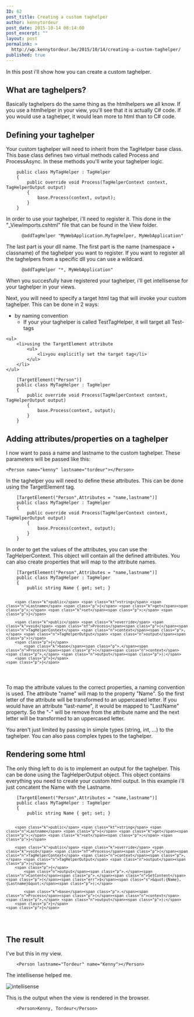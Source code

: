 ```yaml
---
ID: 62
post_title: Creating a custom taghelper
author: kennytordeur
post_date: 2015-10-14 08:14:00
post_excerpt: ""
layout: post
permalink: >
  http://wp.kennytordeur.be/2015/10/14/creating-a-custom-taghelper/
published: true
---
```

In this post i&#39;ll show how you can create a custom taghelper.

<h2>What are taghelpers?</h2>

Basically taghelpers do the same thing as the htmlhelpers we all know. If you use a htmlhelper in your view, you&#39;ll see that it is actually C# code. If you would use a taghelper, it would lean more to html than to C# code.

<h2>Defining your taghelper</h2>

Your custom taghelper will need to inherit from the TagHelper base class. This base class defines two virtual methods called Process and ProcessAsync. In these methods you&#39;ll write your taghelper logic.

<div class="highlight"><pre><code class="language-csharp" data-lang="csharp">    <span class="k">public</span> <span class="k">class</span> <span class="nc">MyTagHelper</span> <span class="p">:</span> <span class="n">TagHelper</span>
    <span class="p">{</span>
        <span class="k">public</span> <span class="k">override</span> <span class="k">void</span> <span class="nf">Process</span><span class="p">(</span><span class="n">TagHelperContext</span> <span class="n">context</span><span class="p">,</span> <span class="n">TagHelperOutput</span> <span class="n">output</span><span class="p">)</span>
        <span class="p">{</span>
            <span class="k">base</span><span class="p">.</span><span class="n">Process</span><span class="p">(</span><span class="n">context</span><span class="p">,</span> <span class="n">output</span><span class="p">);</span>
        <span class="p">}</span>
    <span class="p">}</span>
</code></pre></div>

In order to use your taghelper, i&#39;ll need to register it. This done in the &quot;_ViewImports.cshtml&quot; file that can be found in the View folder.

<div class="highlight"><pre><code class="language-csharp" data-lang="csharp">      <span class="n">@addTagHelper</span> <span class="s">&quot;MyWebApplication.MyTagHelper, MyWebApplication&quot;</span>
</code></pre></div>

The last part is your dll name. The first part is the name (namespace + classname) of the taghelper you want to register. If you want to register all the taghelpers from a specific dll you can use a wildcard.

<div class="highlight"><pre><code class="language-csharp" data-lang="csharp">      <span class="n">@addTagHelper</span> <span class="s">&quot;*, MyWebApplication&quot;</span>
</code></pre></div>

When you succesfully have registered your taghelper, i&#39;ll get intellisense for your taghelper in your views.

Next, you will need to specify a target html tag that will invoke your custom taghelper. This can be done in 2 ways:

<ul>
        <li>by naming convention
            <ul>
                <li> If your your taghelper is called TestTagHelper, it will target all Test-tags</li>
            </ul>
        </li>
    </ul>

<pre><code>&lt;ul&gt;
    &lt;li&gt;using the TargetElement attribute
        &lt;ul&gt;
            &lt;li&gt;you explicitly set the target tag&lt;/li&gt;
        &lt;/ul&gt;
    &lt;/li&gt;
&lt;/ul&gt;
</code></pre>

<div class="highlight"><pre><code class="language-csharp" data-lang="csharp"><span class="na">    [TargetElement(&quot;Person&quot;)]</span>
    <span class="k">public</span> <span class="k">class</span> <span class="nc">MyTagHelper</span> <span class="p">:</span> <span class="n">TagHelper</span>
    <span class="p">{</span>        
        <span class="k">public</span> <span class="k">override</span> <span class="k">void</span> <span class="nf">Process</span><span class="p">(</span><span class="n">TagHelperContext</span> <span class="n">context</span><span class="p">,</span> <span class="n">TagHelperOutput</span> <span class="n">output</span><span class="p">)</span>
        <span class="p">{</span>
            <span class="k">base</span><span class="p">.</span><span class="n">Process</span><span class="p">(</span><span class="n">context</span><span class="p">,</span> <span class="n">output</span><span class="p">);</span>
        <span class="p">}</span>
    <span class="p">}</span>
</code></pre></div>

<h2>Adding attributes/properties on a taghelper</h2>

I now want to pass a name and lastname to the custom taghelper. These parameters will be passed like this:

<div class="highlight"><pre><code class="language-html" data-lang="html"><span class="nt">&lt;Person</span> <span class="na">name=</span><span class="s">&quot;kenny&quot;</span> <span class="na">lastname=</span><span class="s">&quot;tordeur&quot;</span><span class="nt">&gt;&lt;/Person&gt;</span>
</code></pre></div>

In the taghelper you will need to define these attributes. This can be done using the TargetElement tag.

<div class="highlight"><pre><code class="language-csharp" data-lang="csharp"><span class="na">    [TargetElement(&quot;Person&quot;,Attributes = &quot;name,lastname&quot;)]</span>
    <span class="k">public</span> <span class="k">class</span> <span class="nc">MyTagHelper</span> <span class="p">:</span> <span class="n">TagHelper</span>
    <span class="p">{</span>        
        <span class="k">public</span> <span class="k">override</span> <span class="k">void</span> <span class="nf">Process</span><span class="p">(</span><span class="n">TagHelperContext</span> <span class="n">context</span><span class="p">,</span> <span class="n">TagHelperOutput</span> <span class="n">output</span><span class="p">)</span>
        <span class="p">{</span>
            <span class="k">base</span><span class="p">.</span><span class="n">Process</span><span class="p">(</span><span class="n">context</span><span class="p">,</span> <span class="n">output</span><span class="p">);</span>
        <span class="p">}</span>
    <span class="p">}</span>
</code></pre></div>

In order to get the values of the attributes, you can use the TagHelperContext. This object will contain all the defined attributes. You can also create properties that will map to the attribute names.

<div class="highlight"><pre><code class="language-csharp" data-lang="csharp"><span class="na">    [TargetElement(&quot;Person&quot;,Attributes = &quot;name,lastname&quot;)]</span>
    <span class="k">public</span> <span class="k">class</span> <span class="nc">MyTagHelper</span> <span class="p">:</span> <span class="n">TagHelper</span>
    <span class="p">{</span>
        <span class="k">public</span> <span class="kt">string</span> <span class="n">Name</span> <span class="p">{</span> <span class="k">get</span><span class="p">;</span> <span class="k">set</span><span class="p">;</span> <span class="p">}</span>

        <span class="k">public</span> <span class="kt">string</span> <span class="n">Lastname</span> <span class="p">{</span> <span class="k">get</span><span class="p">;</span> <span class="k">set</span><span class="p">;</span> <span class="p">}</span>

        <span class="k">public</span> <span class="k">override</span> <span class="k">void</span> <span class="nf">Process</span><span class="p">(</span><span class="n">TagHelperContext</span> <span class="n">context</span><span class="p">,</span> <span class="n">TagHelperOutput</span> <span class="n">output</span><span class="p">)</span>
        <span class="p">{</span>
            <span class="k">base</span><span class="p">.</span><span class="n">Process</span><span class="p">(</span><span class="n">context</span><span class="p">,</span> <span class="n">output</span><span class="p">);</span>
        <span class="p">}</span>
    <span class="p">}</span>
</code></pre></div>

To map the attribute values to the correct properties, a naming convention is used. The attribute &quot;name&quot; will map to the property &quot;Name&quot;. So the first letter of the attribute will be transformed to an uppercased letter. If you would have an attribute &quot;last-name&quot;, it would be mapped to &quot;LastName&quot; property. So the &quot;-&quot; will be remove from the attribute name and the next letter will be transformed to an uppercased letter.

You aren&#39;t just limited by passing in simple types (string, int, ...) to the taghelper. You can also pass complex types to the taghelper.

<h2>Rendering some html</h2>

The only thing left to do is to implement an output for the taghelper. This can be done using the TagHelperOutput object. This object contains everything you need to create your custom html output. In this example i&#39;ll just concatent the Name with the Lastname.

<div class="highlight"><pre><code class="language-csharp" data-lang="csharp"><span class="na">    [TargetElement(&quot;Person&quot;,Attributes = &quot;name,lastname&quot;)]</span>
    <span class="k">public</span> <span class="k">class</span> <span class="nc">MyTagHelper</span> <span class="p">:</span> <span class="n">TagHelper</span>
    <span class="p">{</span>
        <span class="k">public</span> <span class="kt">string</span> <span class="n">Name</span> <span class="p">{</span> <span class="k">get</span><span class="p">;</span> <span class="k">set</span><span class="p">;</span> <span class="p">}</span>

        <span class="k">public</span> <span class="kt">string</span> <span class="n">Lastname</span> <span class="p">{</span> <span class="k">get</span><span class="p">;</span> <span class="k">set</span><span class="p">;</span> <span class="p">}</span>

        <span class="k">public</span> <span class="k">override</span> <span class="k">void</span> <span class="nf">Process</span><span class="p">(</span><span class="n">TagHelperContext</span> <span class="n">context</span><span class="p">,</span> <span class="n">TagHelperOutput</span> <span class="n">output</span><span class="p">)</span>
        <span class="p">{</span>
            <span class="n">output</span><span class="p">.</span><span class="n">Content</span><span class="p">.</span><span class="n">SetContent</span><span class="p">(</span><span class="err">$</span><span class="s">&quot;{Name}, {Lastname}&quot;</span><span class="p">);</span>

            <span class="k">base</span><span class="p">.</span><span class="n">Process</span><span class="p">(</span><span class="n">context</span><span class="p">,</span> <span class="n">output</span><span class="p">);</span>
        <span class="p">}</span>
    <span class="p">}</span>
</code></pre></div>

<h2>The result</h2>

I&#39;ve but this in my view.

<div class="highlight"><pre><code class="language-html" data-lang="html">    <span class="nt">&lt;Person</span> <span class="na">lastname=</span><span class="s">&quot;Tordeur&quot;</span> <span class="na">name=</span><span class="s">&quot;Kenny&quot;</span><span class="nt">&gt;&lt;/Person&gt;</span>
</code></pre></div>

The intellisense helped me.

<img src="http://blog.kennytordeur.be/images/2015-10-14-creating-a-custom-taghelper/intellisense.png" alt="intellisense">

This is the output when the view is rendered in the browser.

<div class="highlight"><pre><code class="language-html" data-lang="html">    <span class="nt">&lt;Person&gt;</span>Kenny, Tordeur<span class="nt">&lt;/Person&gt;</span>
</code></pre></div>